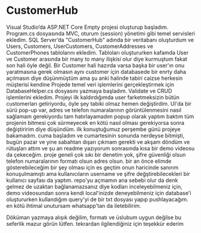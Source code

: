 # CustomerHub

Visual Studio’da ASP.NET Core Empty projesi oluşturup başladım. Program.cs dosyasında MVC, oturum (session) yönetimi gibi temel servisleri ekledim.
SQL Server’da "CustomerHub" adında bir veritabanı oluşturdum ve Users, Customers, UserCustomers, CustomerAddresses ve CustomerPhones tablolarını ekledim.
Tabloları oluştururken kafamda User ve Customer arasında bir many to many ilişkisi olur diye kurmuştum fakat son hali öyle değil. Bir Customer hali hazırda varsa başka bir user'ın onu yaratmasına gerek olmasın aynı customer için databasede bir enrty daha açılmasın diye düşünmüştüm ama şu anki halinde tabiri caizse herkesin müşterisi kendine
Projede temel veri işlemlerini gerçekleştirmek için DatabaseHelper.cs dosyasını yazmaya başladım. Validate ve CRUD işlemlerini ekledim. 
Projeyi ilk kaldırdığımda user farketmeksizin bütün customerları getiriyordu, öyle şey tabiki olmaz hemen değiştirdim.
UI'da bir sürü pop-up var, adres ve telefon numaralarının görüntülenmesini nasıl sağlamam gerekiyordu tam hatırlayamadım popup olarak yaptım baktım tüm projenin bitmesi çok sürmeyecek en kötü nasıl olması gerekiyorsa sonra değiştiririm diye düşündüm. ilk konuştuğumuz perşembe günü projeye bakamadım. cuma başladım ve cumartesinin sonunda nerdeyse bitmişti, bugün pazar ve yine sabahtan dışarı çıkmam gerekti ve akşam döndüm ve rütuşları attım ve şu an readme yazıyorum sonrasında kısa bir demo videosu da çekeceğim.
proje geneli çok sıkı bir denetim yok, şifre güvenliği olsun telefon numaralarının formatı olsun adres olsun. bir an önce elimde gösterebileceğim bir şey olması için es geçtim
onun haricinde sanırım konuşulmamıştı ama kullanıcıların username ve şifre değştirebilecekleri bir kullanıcı sayfası da yaptım. 
repo'yu açmamın ana sebebi olur da denk gelmez de uzaktan bağlanamazsanız diye kodları inceleyebilmeniz için, demo videosundan sonra kendi local'inizde deneyebilmeniz için database'i oluştururken kullandığım query'yi de bir txt dosyası yapıp pushlayacağım. en kötü ihtimal unutursam whatsapp'tan da iletebilirim. 

Döküman yazmaya alışık değilim, formatı ve üslubum uygun değilse bu seferlik mazur görün lütfen. tekrardan ilgilendiğiniz için teşekkür ederim
